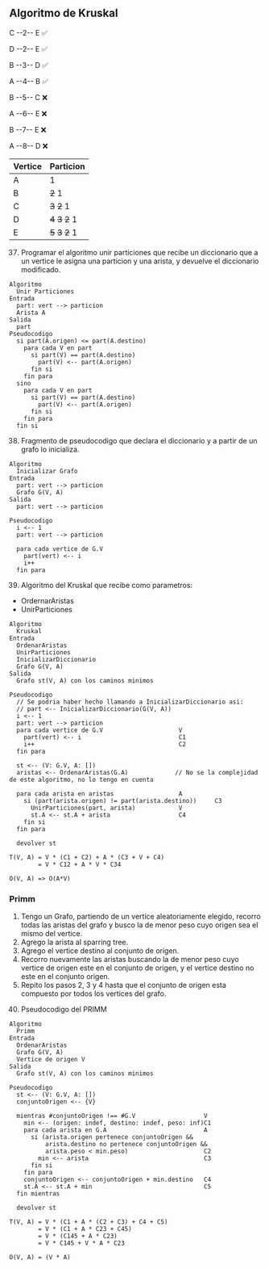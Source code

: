 ## Algoritmo de Kruskal

C --2-- E :white_check_mark:

D --2-- E :white_check_mark:

B --3-- D :white_check_mark:

A --4-- B :white_check_mark:

B --5-- C :x:

A --6-- E :x:

B --7-- E :x:

A --8-- D :x:


| Vertice | Particion |
|---|---|
|A|1|
|B|~~2~~ 1|
|C|~~3~~ ~~2~~ 1|
|D|~~4~~ ~~3~~ ~~2~~ 1|
|E|~~5~~ ~~3~~ ~~2~~ 1|

37) Programar el algoritmo unir particiones que recibe un diccionario que a un vertice le asigna una particion y una arista, y devuelve el diccionario modificado.

```
Algoritmo
  Unir Particiones
Entrada
  part: vert --> particion
  Arista A
Salida
  part
Pseudocodigo
  si part(A.origen) <= part(A.destino)
    para cada V en part
      si part(V) == part(A.destino)
        part(V) <-- part(A.origen)
      fin si
    fin para
  sino
    para cada V en part
      si part(V) == part(A.destino)
        part(V) <-- part(A.origen)
      fin si
    fin para
  fin si

```

38) Fragmento de pseudocodigo que declara el diccionario y a partir de un grafo lo inicializa.

```
Algoritmo
  Inicializar Grafo
Entrada
  part: vert --> particion
  Grafo G(V, A)
Salida
  part: vert --> particion

Pseudocodigo
  i <-- 1
  part: vert --> particion
  
  para cada vertice de G.V
    part(vert) <-- i
    i++
  fin para
```

39) Algoritmo del Kruskal que recibe como parametros: 
  * OrdernarAristas
  * UnirParticiones

```
Algoritmo
  Kruskal
Entrada
  OrdenarAristas
  UnirParticiones
  InicializarDiccionario
  Grafo G(V, A)
Salida
  Grafo st(V, A) con los caminos minimos

Pseudocodigo
  // Se podria haber hecho llamando a InicializarDiccionario asi:
  // part <-- InicializarDiccionario(G(V, A))
  i <-- 1
  part: vert --> particion
  para cada vertice de G.V                     V
    part(vert) <-- i                           C1
    i++                                        C2
  fin para

  st <-- (V: G.V, A: [])
  aristas <-- OrdenarAristas(G.A)             // No se la complejidad de este algoritmo, no lo tengo en cuenta
  
  para cada arista en aristas                  A
    si (part(arista.origen) != part(arista.destino))     C3
      UnirParticiones(part, arista)            V
      st.A <-- st.A + arista                   C4
    fin si
  fin para
  
  devolver st

T(V, A) = V * (C1 + C2) + A * (C3 + V + C4)
        = V * C12 + A * V * C34
        
O(V, A) => O(A*V)
```

### Primm

1. Tengo un Grafo, partiendo de un vertice aleatoriamente elegido, recorro todas las aristas del grafo y busco la de menor peso cuyo origen sea el mismo del vertice.
2. Agrego la arista al sparring tree.
3. Agrego el vertice destino al conjunto de origen.
4. Recorro nuevamente las aristas buscando la de menor peso cuyo vertice de origen este en el conjunto de origen, y el vertice destino no este en el conjunto origen.
5. Repito los pasos 2, 3 y 4 hasta que el conjunto de origen esta compuesto por todos los vertices del grafo.

40) Pseudocodigo del PRIMM

```
Algoritmo
  Primm
Entrada
  OrdenarAristas
  Grafo G(V, A)
  Vertice de origen V
Salida
  Grafo st(V, A) con los caminos minimos
  
Pseudocodigo
  st <-- (V: G.V, A: [])
  conjuntoOrigen <-- {V}
  
  mientras #conjuntoOrigen !== #G.V                   V
    min <-- (origen: indef, destino: indef, peso: inf)C1
    para cada arista en G.A                           A
      si (arista.origen pertenece conjuntoOrigen && 
          arista.destino no pertenece conjuntoOrigen && 
          arista.peso < min.peso)                     C2
        min <-- arista                                C3
      fin si
    fin para
    conjuntoOrigen <-- conjuntoOrigen + min.destino   C4
    st.A <-- st.A + min                               C5
  fin mientras
  
  devolver st
  
T(V, A) = V * (C1 + A * (C2 + C3) + C4 + C5)
        = V * (C1 + A * C23 + C45)
        = V * (C145 + A * C23)
        = V * C145 + V * A * C23

O(V, A) = (V * A)
```
